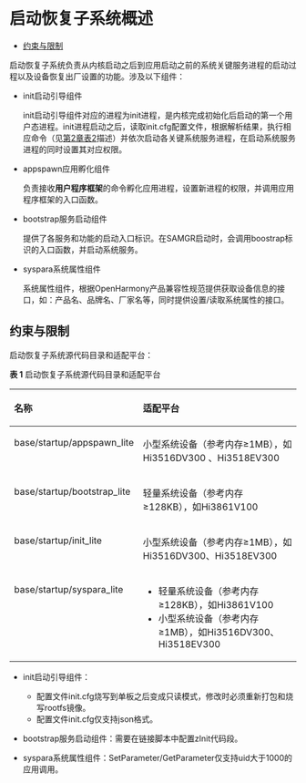 # 启动恢复子系统概述<a name="ZH-CN_TOPIC_0000001063402122"></a>

-   [约束与限制](#section2029921310472)

启动恢复子系统负责从内核启动之后到应用启动之前的系统关键服务进程的启动过程以及设备恢复出厂设置的功能。涉及以下组件：

-   init启动引导组件

    init启动引导组件对应的进程为init进程，是内核完成初始化后启动的第一个用户态进程。init进程启动之后，读取init.cfg配置文件，根据解析结果，执行相应命令（见[第2章表2](init启动引导组件.md#table122681439144112)描述）并依次启动各关键系统服务进程，在启动系统服务进程的同时设置其对应权限。

-   appspawn应用孵化组件

    负责接收**用户程序框架**的命令孵化应用进程，设置新进程的权限，并调用应用程序框架的入口函数。

-   bootstrap服务启动组件

    提供了各服务和功能的启动入口标识。在SAMGR启动时，会调用boostrap标识的入口函数，并启动系统服务。

-   syspara系统属性组件

    系统属性组件，根据OpenHarmony产品兼容性规范提供获取设备信息的接口，如：产品名、品牌名、厂家名等，同时提供设置/读取系统属性的接口。


## 约束与限制<a name="section2029921310472"></a>

启动恢复子系统源代码目录和适配平台：

**表 1**  启动恢复子系统源代码目录和适配平台

<a name="table2144134816420"></a>
<table><thead align="left"><tr id="row11143184819429"><th class="cellrowborder" valign="top" width="32.36%" id="mcps1.2.3.1.1"><p id="p014334816421"><a name="p014334816421"></a><a name="p014334816421"></a>名称</p>
</th>
<th class="cellrowborder" valign="top" width="67.64%" id="mcps1.2.3.1.2"><p id="p21434480422"><a name="p21434480422"></a><a name="p21434480422"></a>适配平台</p>
</th>
</tr>
</thead>
<tbody><tr id="row171431248114219"><td class="cellrowborder" valign="top" width="32.36%" headers="mcps1.2.3.1.1 "><p id="p214334884214"><a name="p214334884214"></a><a name="p214334884214"></a>base/startup/appspawn_lite</p>
</td>
<td class="cellrowborder" valign="top" width="67.64%" headers="mcps1.2.3.1.2 "><p id="p35161141183916"><a name="p35161141183916"></a><a name="p35161141183916"></a>小型系统设备（参考内存≥1MB），如Hi3516DV300 、Hi3518EV300</p>
</td>
</tr>
<tr id="row1814320488422"><td class="cellrowborder" valign="top" width="32.36%" headers="mcps1.2.3.1.1 "><p id="p1314315485427"><a name="p1314315485427"></a><a name="p1314315485427"></a>base/startup/bootstrap_lite</p>
</td>
<td class="cellrowborder" valign="top" width="67.64%" headers="mcps1.2.3.1.2 "><p id="p136879536392"><a name="p136879536392"></a><a name="p136879536392"></a>轻量系统设备（参考内存≥128KB），如Hi3861V100</p>
</td>
</tr>
<tr id="row1114304818420"><td class="cellrowborder" align="left" valign="top" width="32.36%" headers="mcps1.2.3.1.1 "><p id="p181431448194220"><a name="p181431448194220"></a><a name="p181431448194220"></a>base/startup/init_lite</p>
</td>
<td class="cellrowborder" valign="top" width="67.64%" headers="mcps1.2.3.1.2 "><p id="p865161134018"><a name="p865161134018"></a><a name="p865161134018"></a>小型系统设备（参考内存≥1MB），如Hi3516DV300、Hi3518EV300</p>
</td>
</tr>
<tr id="row2014324824218"><td class="cellrowborder" valign="top" width="32.36%" headers="mcps1.2.3.1.1 "><p id="p14143348184215"><a name="p14143348184215"></a><a name="p14143348184215"></a>base/startup/syspara_lite</p>
</td>
<td class="cellrowborder" valign="top" width="67.64%" headers="mcps1.2.3.1.2 "><a name="ul15501216165214"></a><a name="ul15501216165214"></a><ul id="ul15501216165214"><li><strong id="b2467121917911"><a name="b2467121917911"></a><a name="b2467121917911"></a></strong>轻量系统设备（参考内存≥128KB），如Hi3861V100</li><li>小型系统设备（参考内存≥1MB），如Hi3516DV300、Hi3518EV300</li></ul>
</td>
</tr>
</tbody>
</table>

-   init启动引导组件：
    -   配置文件init.cfg烧写到单板之后变成只读模式，修改时必须重新打包和烧写rootfs镜像。
    -   配置文件init.cfg仅支持json格式。

-   bootstrap服务启动组件：需要在链接脚本中配置zInit代码段。
-   syspara系统属性组件：SetParameter/GetParameter仅支持uid大于1000的应用调用。

